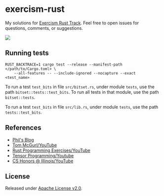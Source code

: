 # exercism-rust
My solutions for [Exercism Rust Track](https://exercism.org/tracks/rust).
Feel free to open issues for questions, comments, or suggestions.

[![](https://github.com/asarkar/exercism-rust/workflows/CI/badge.svg)](https://github.com/asarkar/exercism-rust/actions)

## Running tests
```
RUST_BACKTRACE=1 cargo test --release --manifest-path </path/to/Cargo.toml> \
	--all-features -- --include-ignored --nocapture --exact <test_name>
```

To run a test `test_bits` in file `src/bitset.rs`, under module `tests`, use the path 
`bitset::tests::test_bits`. To run all tests in that module, use the path `bitset::tests`.

To run a test `test_bits` in file `src/lib.rs`, under module `tests`, use the path 
`tests::test_bits`.

## References

* [Phil's Blog](https://www.philipdaniels.com/tags/rust/)
* [Tom McGurl/YouTube](https://www.youtube.com/c/TomMcGurl/videos)
* [Rust Programming Exercises/YouTube](https://www.youtube.com/playlist?list=PLb1VOxJqFzDdS-xV9OkKKPfXvtQ8y1Wzk)
* [Tensor Programming/Youtube](https://www.youtube.com/c/TensorProgramming/search)
* [CS Honors @ Illinois/YouTube](https://www.youtube.com/channel/UCRA18QWPzB7FYVyg0WFKC6g/search?query=rust)

## License

Released under [Apache License v2.0](LICENSE).